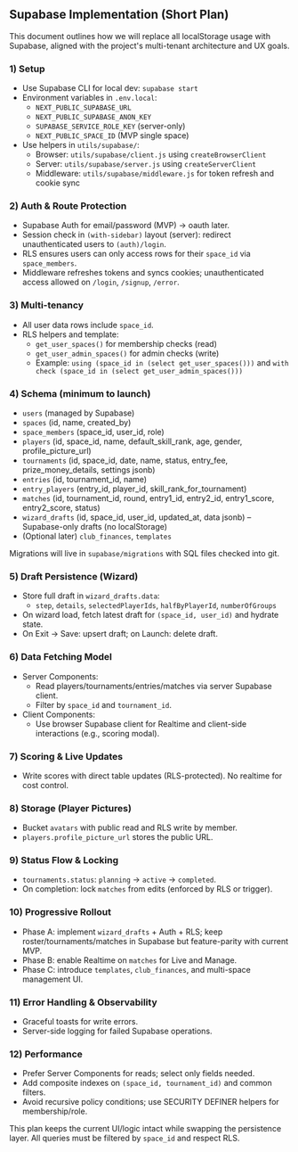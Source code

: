 ## Supabase Implementation (Short Plan)

This document outlines how we will replace all localStorage usage with Supabase, aligned with the project's multi-tenant architecture and UX goals.

### 1) Setup
- Use Supabase CLI for local dev: `supabase start`
- Environment variables in `.env.local`:
  - `NEXT_PUBLIC_SUPABASE_URL`
  - `NEXT_PUBLIC_SUPABASE_ANON_KEY`
  - `SUPABASE_SERVICE_ROLE_KEY` (server-only)
  - `NEXT_PUBLIC_SPACE_ID` (MVP single space)
- Use helpers in `utils/supabase/`:
  - Browser: `utils/supabase/client.js` using `createBrowserClient`
  - Server: `utils/supabase/server.js` using `createServerClient`
  - Middleware: `utils/supabase/middleware.js` for token refresh and cookie sync

### 2) Auth & Route Protection
- Supabase Auth for email/password (MVP) → oauth later.
- Session check in `(with-sidebar)` layout (server): redirect unauthenticated users to `(auth)/login`.
- RLS ensures users can only access rows for their `space_id` via `space_members`.
 - Middleware refreshes tokens and syncs cookies; unauthenticated access allowed on `/login`, `/signup`, `/error`.

### 3) Multi-tenancy
- All user data rows include `space_id`.
- RLS helpers and template:
  - `get_user_spaces()` for membership checks (read)
  - `get_user_admin_spaces()` for admin checks (write)
  - Example: `using (space_id in (select get_user_spaces()))` and `with check (space_id in (select get_user_admin_spaces()))`

### 4) Schema (minimum to launch)
- `users` (managed by Supabase)
- `spaces` (id, name, created_by)
- `space_members` (space_id, user_id, role)
- `players` (id, space_id, name, default_skill_rank, age, gender, profile_picture_url)
- `tournaments` (id, space_id, date, name, status, entry_fee, prize_money_details, settings jsonb)
- `entries` (id, tournament_id, name)
- `entry_players` (entry_id, player_id, skill_rank_for_tournament)
- `matches` (id, tournament_id, round, entry1_id, entry2_id, entry1_score, entry2_score, status)
- `wizard_drafts` (id, space_id, user_id, updated_at, data jsonb) – Supabase-only drafts (no localStorage)
- (Optional later) `club_finances`, `templates`

Migrations will live in `supabase/migrations` with SQL files checked into git.

### 5) Draft Persistence (Wizard)
- Store full draft in `wizard_drafts.data`:
  - `step`, `details`, `selectedPlayerIds`, `halfByPlayerId`, `numberOfGroups`
- On wizard load, fetch latest draft for `(space_id, user_id)` and hydrate state.
- On Exit → Save: upsert draft; on Launch: delete draft.

### 6) Data Fetching Model
- Server Components:
  - Read players/tournaments/entries/matches via server Supabase client.
  - Filter by `space_id` and `tournament_id`.
- Client Components:
  - Use browser Supabase client for Realtime and client-side interactions (e.g., scoring modal).

### 7) Scoring & Live Updates
- Write scores with direct table updates (RLS-protected). No realtime for cost control.

### 8) Storage (Player Pictures)
- Bucket `avatars` with public read and RLS write by member.
- `players.profile_picture_url` stores the public URL.

### 9) Status Flow & Locking
- `tournaments.status`: `planning` → `active` → `completed`.
- On completion: lock `matches` from edits (enforced by RLS or trigger).

### 10) Progressive Rollout
- Phase A: implement `wizard_drafts` + Auth + RLS; keep roster/tournaments/matches in Supabase but feature-parity with current MVP.
- Phase B: enable Realtime on `matches` for Live and Manage.
- Phase C: introduce `templates`, `club_finances`, and multi-space management UI.

### 11) Error Handling & Observability
- Graceful toasts for write errors.
- Server-side logging for failed Supabase operations.

### 12) Performance
- Prefer Server Components for reads; select only fields needed.
- Add composite indexes on `(space_id, tournament_id)` and common filters.
 - Avoid recursive policy conditions; use SECURITY DEFINER helpers for membership/role.

This plan keeps the current UI/logic intact while swapping the persistence layer. All queries must be filtered by `space_id` and respect RLS.


